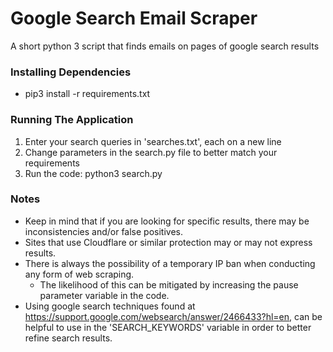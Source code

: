 # Google Search Email Scraper
A short python 3 script that finds emails on pages of google search results

### Installing Dependencies
* pip3 install -r requirements.txt

### Running The Application

1. Enter your search queries in 'searches.txt', each on a new line
2. Change parameters in the search.py file to better match your requirements
3. Run the code: python3 search.py

### Notes

* Keep in mind that if you are looking for specific results, there may be inconsistencies and/or false positives.
* Sites that use Cloudflare or similar protection may or may not express results.
* There is always the possibility of a temporary IP ban when conducting any form of web scraping.
    * The likelihood of this can be mitigated by increasing the pause parameter variable in the code.
* Using google search techniques found at https://support.google.com/websearch/answer/2466433?hl=en, can be helpful to use in the 'SEARCH_KEYWORDS' variable in order to better refine search results.